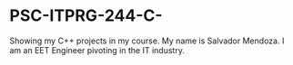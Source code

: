 # PSC-ITPRG-244-C-
Showing my C++ projects in my course. 
My name is Salvador Mendoza.
I am an EET Engineer pivoting in the IT industry.
